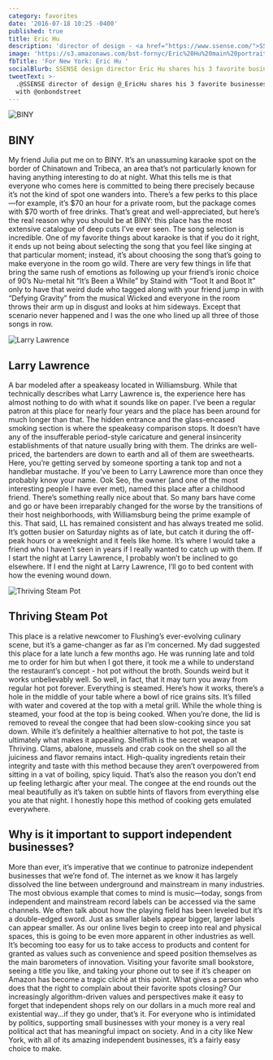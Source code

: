 ```yaml
---
category: favorites
date: '2016-07-18 10:25 -0400'
published: true
title: Eric Hu
description: 'director of design - <a href="https://www.ssense.com/">SSENSE</a>'
image: 'https://s3.amazonaws.com/bst-fornyc/Eric%20Hu%20main%20portrait.jpg'
fbTitle: 'For New York: Eric Hu '
socialBlurb: SSENSE design director Eric Hu shares his 3 favorite businesses in NYC.
tweetText: >-
  .@SSENSE director of design @_EricHu shares his 3 favorite businesses in NYC
  with @onbondstreet
---
```

![BINY](https://s3.amazonaws.com/bst-fornyc/Eric%20Hu%20Biny.jpg)
## BINY
My friend Julia put me on to BINY. It’s an unassuming karaoke spot on the border of Chinatown and Tribeca, an area that’s not particularly known for having anything interesting to do at night. What this tells me is that everyone who comes here is committed to being there precisely because it’s not the kind of spot one wanders into. There’s a few perks to this place—for example, it’s $70 an hour for a private room, but the package comes with $70 worth of free drinks. That’s great and well-appreciated, but here’s the real reason why you should be at BINY: this place has the most extensive catalogue of deep cuts I’ve ever seen. The song selection is incredible. One of my favorite things about karaoke is that if you do it right, it ends up not being about selecting the song that you feel like singing at that particular moment; instead, it’s about choosing the song that’s going to make everyone in the room go wild. There are very few things in life that bring the same rush of emotions as following up your friend’s ironic choice of 90’s Nu-metal hit “It’s Been a While” by Staind with “Toot It and Boot It” only to have that weird dude who tagged along with your friend jump in with “Defying Gravity” from the musical Wicked and everyone in the room throws their arm up in disgust and looks at him sideways. Except that scenario never happened and I was the one who lined up all three of those songs in row.

![Larry Lawrence](https://s3.amazonaws.com/bst-fornyc/Eric%20Hu%20Larry%20Lawrence.jpg) 
## Larry Lawrence
A bar modeled after a speakeasy located in Williamsburg. While that technically describes what Larry Lawrence is, the experience here has almost nothing to do with what it sounds like on paper. I’ve been a regular patron at this place for nearly four years and the place has been around for much longer than that. The hidden entrance and the glass-encased smoking section is where the speakeasy comparison stops. It doesn’t have any of the insufferable period-style caricature and general insincerity establishments of that nature usually bring with them. The drinks are well-priced, the bartenders are down to earth and all of them are sweethearts. Here, you’re getting served by someone sporting a tank top and not a handlebar mustache. If you’ve been to Larry Lawrence more than once they probably know your name. Ook Seo, the owner (and one of the most interesting people I have ever met), named this place after a childhood friend. There’s something really nice about that. So many bars have come and go or have been irreparably changed for the worse by the transitions of their host neighborhoods, with Williamsburg being the prime example of this. That said, LL has remained consistent and has always treated me solid. It’s gotten busier on Saturday nights as of late, but catch it during the off-peak hours or a weeknight and it feels like home. It’s where I would take a friend who I haven’t seen in years if I really wanted to catch up with them. If I start the night at Larry Lawrence, I probably won’t be inclined to go elsewhere. If I end the night at Larry Lawrence, I’ll go to bed content with how the evening wound down.

![Thriving Steam Pot](https://s3.amazonaws.com/bst-fornyc/Eric%20Hu%20Thriving%20Steam%20Pot.jpg)
## Thriving Steam Pot
This place is a relative newcomer to Flushing’s ever-evolving culinary scene, but it’s a game-changer as far as I’m concerned. My dad suggested this place for a late lunch a few months ago. He was running late and told me to order for him but when I got there, it took me a while to understand the restaurant’s concept - hot pot without the broth. Sounds weird but it works unbelievably well. So well, in fact, that it may turn you away from regular hot pot forever. Everything is steamed. Here’s how it works, there’s a hole in the middle of your table where a bowl of rice grains sits. It’s filled with water and covered at the top with a metal grill. While the whole thing is steamed, your food at the top is being cooked. When you’re done, the lid is removed to reveal the congee that had been slow-cooking since you sat down. While it’s definitely a healthier alternative to hot pot, the taste is ultimately what makes it appealing. Shellfish is the secret weapon at Thriving. Clams, abalone, mussels and crab cook on the shell so all the juiciness and flavor remains intact. High-quality ingredients retain their integrity and taste with this method because they aren’t overpowered from sitting in a vat of boiling, spicy liquid. That’s also the reason you don’t end up feeling lethargic after your meal. The congee at the end rounds out the meal beautifully as it’s taken on subtle hints of flavors from everything else you ate that night. I honestly hope this method of cooking gets emulated everywhere.

## Why is it important to support independent businesses?
More than ever, it’s imperative that we continue to patronize independent businesses that we’re fond of. The internet as we know it has largely dissolved the line between underground and mainstream in many industries. The most obvious example that comes to mind is music—today, songs from independent and mainstream record labels can be accessed via the same channels. We often talk about how the playing field has been leveled but it’s a double-edged sword. Just as smaller labels appear bigger, larger labels can appear smaller. As our online lives begin to creep into real and physical spaces, this is going to be even more apparent in other industries as well. It’s becoming too easy for us to take access to products and content for granted as values such as convenience and speed position themselves as the main barometers of innovation. Visiting your favorite small bookstore, seeing a title you like, and taking your phone out to see if it’s cheaper on Amazon has become a tragic cliché at this point. What gives a person who does that the right to complain about their favorite spots closing? Our increasingly algorithm-driven values and perspectives make it easy to forget that independent shops rely on our dollars in a much more real and existential way...if they go under, that’s it. For everyone who is intimidated by politics, supporting small businesses with your money is a very real political act that has meaningful impact on society. And in a city like New York, with all of its amazing independent businesses, it’s a fairly easy choice to make.
